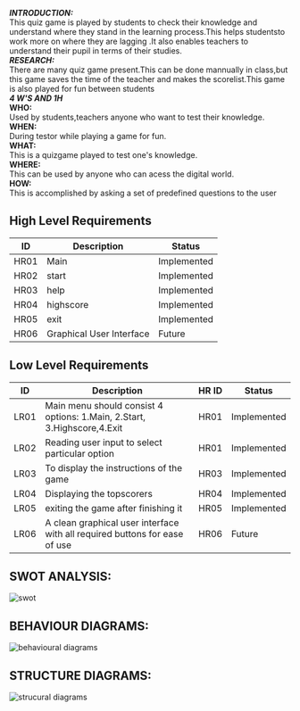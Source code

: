***INTRODUCTION:***<br/>
           This quiz game is played by students to check their knowledge and understand where they stand in the learning process.This helps studentsto work more on where they are lagging .It also enables teachers to understand their pupil  in terms of their studies.<br/>
***RESEARCH:***<br/>
          There are many quiz game present.This can be done mannually in class,but this game saves the time of the teacher and makes the scorelist.This game is also played for fun between students<br/>
           ***4 W'S AND 1H*** <br/>
           **WHO:**<br/>
                      Used by students,teachers anyone who want to test their knowledge.<br/>
           **WHEN:**<br/>
                      During testor while playing a game for fun.<br/>
           **WHAT:**<br/>
                      This is a quizgame played to test one's knowledge.<br/>
           **WHERE:**<br/>
                      This can be used by anyone who can acess the digital world.<br/>
           **HOW:**<br/>
                      This is accomplished by asking a set of predefined questions to the user<br/>
## High Level Requirements
| ID | Description | Status |
|--|--|--|
| HR01 |Main| Implemented |
| HR02 | start | Implemented |
| HR03 | help |  Implemented |
| HR04 | highscore |  Implemented |
| HR05 | exit |Implemented|
| HR06 | Graphical User Interface | Future |


## Low Level Requirements 

| ID | Description | HR ID | Status |
|--|--|--|--|
| LR01 |Main menu should consist 4 options: 1.Main, 2.Start, 3.Highscore,4.Exit  | HR01| Implemented |
| LR02 | Reading user input to select particular option | HR01| Implemented |
| LR03 | To display the instructions of the game  | HR03| Implemented |
| LR04 | Displaying the topscorers  | HR04| Implemented |
| LR05 |exiting the game after finishing it | HR05| Implemented |
| LR06 |A clean graphical user interface with all required buttons for ease of use  | HR06| Future |
## SWOT ANALYSIS:
![swot](https://user-images.githubusercontent.com/101057218/161398687-f2bbe1c7-3418-47fe-a26b-8151dddeaab8.jpg)
## BEHAVIOUR DIAGRAMS:
![behavioural diagrams](https://user-images.githubusercontent.com/101057218/161398819-a15f8a5b-165a-455c-a348-9b35b38d5383.jpg)
## STRUCTURE DIAGRAMS:
![strucural diagrams](https://user-images.githubusercontent.com/101057218/161398853-bbcf1ac2-1c24-4960-82a6-b72f1f8ec941.jpg)

